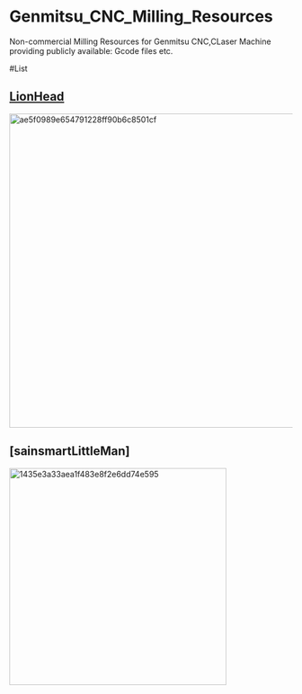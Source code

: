 # Genmitsu_CNC_Milling_Resources

Non-commercial Milling Resources for Genmitsu CNC,CLaser Machine providing publicly available: Gcode files etc.

#List

## [LionHead](https://github.com/GenmitsuOfficial/Genmitsu_CNC_Milling_Resources/wiki/LionHead)

<img width="559" alt="ae5f0989e654791228ff90b6c8501cf" src="https://github.com/user-attachments/assets/ba136f8f-cd16-4791-b541-5bd06b13b9cb" />



## [sainsmartLittleMan]

<img width="386" alt="1435e3a33aea1f483e8f2e6dd74e595" src="https://github.com/user-attachments/assets/6a41c62a-aa49-4dd9-8bff-46931f6efe78" />
